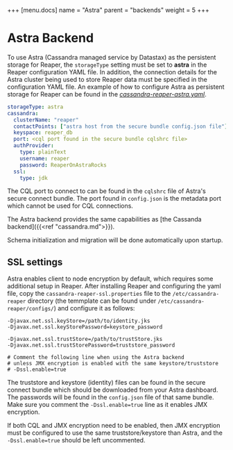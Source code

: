 +++
[menu.docs]
name = "Astra"
parent = "backends"
weight = 5
+++

# Astra Backend

To use Astra (Cassandra managed service by Datastax) as the persistent storage for Reaper, the `storageType` setting must be set to **astra** in the Reaper configuration YAML file. In addition, the connection details for the Astra cluster being used to store Reaper data must be specified in the configuration YAML file. An example of how to configure Astra as persistent storage for Reaper can be found in the *[cassandra-reaper-astra.yaml](https://github.com/thelastpickle/cassandra-reaper/blob/master/src/packaging/resource/cassandra-reaper-astra.yaml)*.

```yaml
storageType: astra
cassandra:
  clusterName: "reaper"
  contactPoints: ["astra host from the secure bundle config.json file"]
  keyspace: reaper_db
  port: <cql port found in the secure bundle cqlshrc file>
  authProvider:
    type: plainText
    username: reaper
    password: ReaperOnAstraRocks
  ssl:
    type: jdk
```

The CQL port to connect to can be found in the `cqlshrc` file of Astra's secure connect bundle. The port found in `config.json` is the metadata port which cannot be used for CQL connections. 

The Astra backend provides the same capabilities as [the Cassanda backend]({{<ref "cassandra.md">}}).

Schema initialization and migration will be done automatically upon startup.

## SSL settings

Astra enables client to node encryption by default, which requires some additional setup in Reaper.
After installing Reaper and configuring the yaml file, copy the `cassandra-reaper-ssl.properties` file to the `/etc/cassandra-reaper` directory (the temmplate can be found under `/etc/cassandra-reaper/configs/`) and configure it as follows:

```
-Djavax.net.ssl.keyStore=/path/to/identity.jks
-Djavax.net.ssl.keyStorePassword=keystore_password

-Djavax.net.ssl.trustStore=/path/to/trustStore.jks
-Djavax.net.ssl.trustStorePassword=truststore_password

# Comment the following line when using the Astra backend
# unless JMX encryption is enabled with the same keystore/truststore
# -Dssl.enable=true
```

The truststore and keystore (identity) files can be found in the secure connect bundle which should be downloaded from your Astra dashboard. The passwords will be found in the `config.json` file of that same bundle.
Make sure you comment the `-Dssl.enable=true` line as it enables JMX encryption.

If both CQL and JMX encryption need to be enabled, then JMX encryption must be configured to use the same truststore/keystore than Astra, and the `-Dssl.enable=true` should be left uncommented.